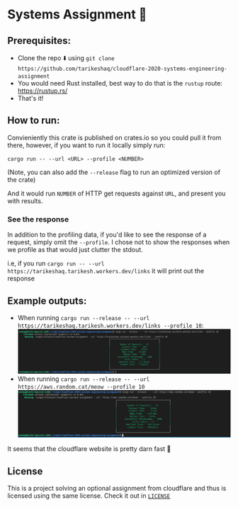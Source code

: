 # Systems Assignment 🦀

## Prerequisites:
- Clone the repo ⬇️ using `git clone https://github.com/tarikeshaq/cloudflare-2020-systems-engineering-assignment` 
- You would need Rust installed, best way to do that is the `rustup` route: https://rustup.rs/
- That's it!

## How to run:
Convieniently this crate is published on crates.io so you could pull it from there, however, if you want to run it locally
simply run:

```
cargo run -- --url <URL> --profile <NUMBER>
```

(Note, you can also add the `--release` flag to run an optimized version of the crate)

And it would run `NUMBER` of HTTP get requests against `URL`, and present you with results.

### See the response
In addition to the profiling data, if you'd like to see the response of a request, simply omit the `--profile`.
I chose not to show the responses when we profile as that would just clutter the stdout.

i.e, if you run `cargo run -- --url https://tarikeshaq.tarikesh.workers.dev/links` it will print out the response

## Example outputs:
- When running `cargo run --release -- --url https://tarikeshaq.tarikesh.workers.dev/links --profile 10`:
![Profile of running requests against Cloudflare](./static/cloudflare-worker-response.JPG)
- When running `cargo run --release -- --url https://aws.random.cat/meow --profile 10`
![Profile of running requests against random cat images](./static/random-cat.JPG)

It seems that the cloudflare website is pretty darn fast 🥳

## License
This is a project solving an optional assignment from cloudflare and thus is licensed using the same license. Check it out in [`LICENSE`](./LICENSE)